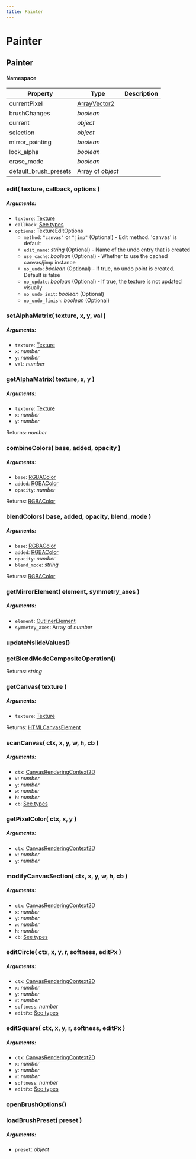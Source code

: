 ```yaml
---
title: Painter
---
```


# Painter
## Painter
#### Namespace

| Property | Type | Description |
| -------- | ---- | ----------- |
| currentPixel | [ArrayVector2](https://github.com/JannisX11/blockbench-types/blob/e85d652/types/outliner.d.ts#L3) |  |
| brushChanges | *boolean* |  |
| current | *object* |  |
| selection | *object* |  |
| mirror_painting | *boolean* |  |
| lock_alpha | *boolean* |  |
| erase_mode | *boolean* |  |
| default_brush_presets | Array of *object* |  |

### edit( texture, callback, options )
##### Arguments:
* `texture`: [Texture](textures#texture)
* `callback`: [See types](https://github.com/JannisX11/blockbench-types/blob/e85d652/types/painter.d.ts#L12)
* `options`: TextureEditOptions
	* `method`: `"canvas"` or `"jimp"` (Optional) - Edit method. 'canvas' is default
	* `edit_name`: *string* (Optional) - Name of the undo entry that is created
	* `use_cache`: *boolean* (Optional) - Whether to use the cached canvas/jimp instance
	* `no_undo`: *boolean* (Optional) - If true, no undo point is created. Default is false
	* `no_update`: *boolean* (Optional) - If true, the texture is not updated visually
	* `no_undo_init`: *boolean* (Optional)
	* `no_undo_finish`: *boolean* (Optional)


### setAlphaMatrix( texture, x, y, val )
##### Arguments:
* `texture`: [Texture](textures#texture)
* `x`: *number*
* `y`: *number*
* `val`: *number*


### getAlphaMatrix( texture, x, y )
##### Arguments:
* `texture`: [Texture](textures#texture)
* `x`: *number*
* `y`: *number*

Returns: *number*

### combineColors( base, added, opacity )
##### Arguments:
* `base`: [RGBAColor](https://github.com/JannisX11/blockbench-types/blob/e85d652/types/action.d.ts#L104)
* `added`: [RGBAColor](https://github.com/JannisX11/blockbench-types/blob/e85d652/types/action.d.ts#L104)
* `opacity`: *number*

Returns: [RGBAColor](https://github.com/JannisX11/blockbench-types/blob/e85d652/types/action.d.ts#L104)

### blendColors( base, added, opacity, blend_mode )
##### Arguments:
* `base`: [RGBAColor](https://github.com/JannisX11/blockbench-types/blob/e85d652/types/action.d.ts#L104)
* `added`: [RGBAColor](https://github.com/JannisX11/blockbench-types/blob/e85d652/types/action.d.ts#L104)
* `opacity`: *number*
* `blend_mode`: *string*

Returns: [RGBAColor](https://github.com/JannisX11/blockbench-types/blob/e85d652/types/action.d.ts#L104)

### getMirrorElement( element, symmetry_axes )
##### Arguments:
* `element`: [OutlinerElement](outliner#outlinerelement)
* `symmetry_axes`: Array of *number*


### updateNslideValues()


### getBlendModeCompositeOperation()

Returns: *string*

### getCanvas( texture )
##### Arguments:
* `texture`: [Texture](textures#texture)

Returns: [HTMLCanvasElement](https://developer.mozilla.org/en-US/docs/Web/API/HTMLCanvasElement)

### scanCanvas( ctx, x, y, w, h, cb )
##### Arguments:
* `ctx`: [CanvasRenderingContext2D](https://developer.mozilla.org/en-US/docs/Web/API/CanvasRenderingContext2D)
* `x`: *number*
* `y`: *number*
* `w`: *number*
* `h`: *number*
* `cb`: [See types](https://github.com/JannisX11/blockbench-types/blob/e85d652/types/painter.d.ts#L22)


### getPixelColor( ctx, x, y )
##### Arguments:
* `ctx`: [CanvasRenderingContext2D](https://developer.mozilla.org/en-US/docs/Web/API/CanvasRenderingContext2D)
* `x`: *number*
* `y`: *number*


### modifyCanvasSection( ctx, x, y, w, h, cb )
##### Arguments:
* `ctx`: [CanvasRenderingContext2D](https://developer.mozilla.org/en-US/docs/Web/API/CanvasRenderingContext2D)
* `x`: *number*
* `y`: *number*
* `w`: *number*
* `h`: *number*
* `cb`: [See types](https://github.com/JannisX11/blockbench-types/blob/e85d652/types/painter.d.ts#L24)


### editCircle( ctx, x, y, r, softness, editPx )
##### Arguments:
* `ctx`: [CanvasRenderingContext2D](https://developer.mozilla.org/en-US/docs/Web/API/CanvasRenderingContext2D)
* `x`: *number*
* `y`: *number*
* `r`: *number*
* `softness`: *number*
* `editPx`: [See types](https://github.com/JannisX11/blockbench-types/blob/e85d652/types/painter.d.ts#L25)


### editSquare( ctx, x, y, r, softness, editPx )
##### Arguments:
* `ctx`: [CanvasRenderingContext2D](https://developer.mozilla.org/en-US/docs/Web/API/CanvasRenderingContext2D)
* `x`: *number*
* `y`: *number*
* `r`: *number*
* `softness`: *number*
* `editPx`: [See types](https://github.com/JannisX11/blockbench-types/blob/e85d652/types/painter.d.ts#L26)


### openBrushOptions()


### loadBrushPreset( preset )
##### Arguments:
* `preset`: *object*


